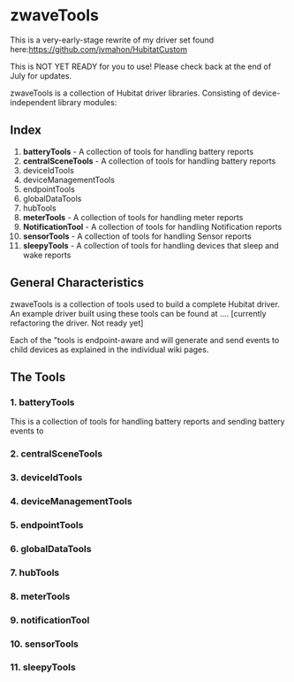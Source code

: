 # zwaveTools

This is a very-early-stage rewrite of my driver set found here:https://github.com/jvmahon/HubitatCustom

This is NOT YET READY for you to use!  Please check back at the end of July for updates.

zwaveTools is a collection of Hubitat driver libraries. Consisting of device-independent library modules:

## Index
1. **batteryTools** - A collection of tools for handling battery reports 
1. **centralSceneTools** - A collection of tools for handling battery reports 
1. deviceIdTools
1. deviceManagementTools
1. endpointTools
1. globalDataTools
1. hubTools
1. **meterTools** - A collection of tools for handling meter reports 
1. **NotificationTool** - A collection of tools for handling Notification reports 
1. **sensorTools** - A collection of tools for handling Sensor reports 
1. **sleepyTools**  - A collection of tools for handling devices that sleep and wake reports 

## General Characteristics
zwaveTools is a collection of tools used to build a complete Hubitat driver. An example driver built using these tools can be found at .... [currently refactoring the driver. Not ready yet]

Each of the "tools is endpoint-aware and will generate and send events to child devices as explained in the individual wiki pages.

## The Tools
### 1. batteryTools
This is a collection of tools for handling battery reports and sending battery events to 

### 2. centralSceneTools

### 3. deviceIdTools

### 4. deviceManagementTools

### 5. endpointTools

### 6. globalDataTools

### 7. hubTools

### 8. meterTools

### 9. notificationTool

### 10. sensorTools

### 11. sleepyTools
